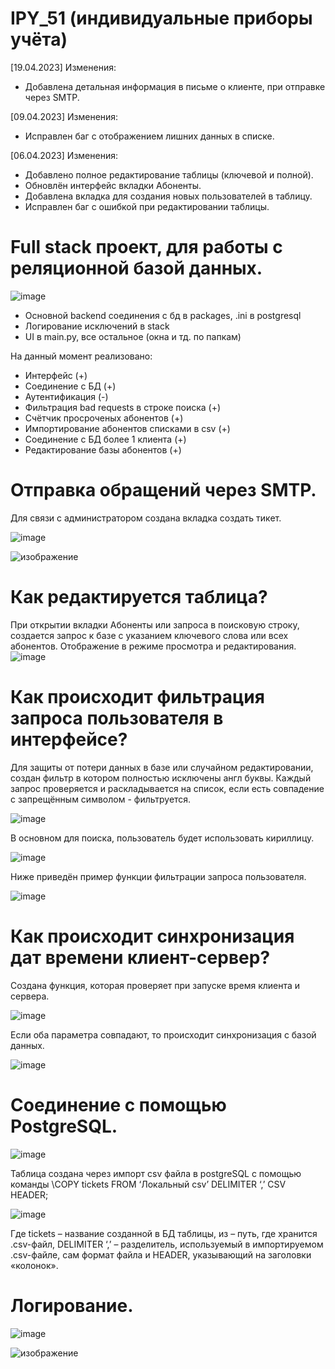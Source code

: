 # IPY_51 (индивидуальные приборы учёта)
 [19.04.2023] Изменения:
 - Добавлена детальная информация в письме о клиенте, при отправке через SMTP.

 [09.04.2023] Изменения:
 - Исправлен баг с отображением лишних данных в списке.
 
 [06.04.2023] Изменения:
 - Добавлено полное редактирование таблицы (ключевой и полной).
 - Обновлён интерфейс вкладки Абоненты.
 - Добавлена вкладка для создания новых пользователей в таблицу.
 - Исправлен баг с ошибкой при редактировании таблицы.

# Full stack проект, для работы с реляционной базой данных.

![image](https://user-images.githubusercontent.com/112577182/225367670-4f3b8674-92c4-498d-a0da-c1d9459e2b1c.png)

- Основной backend соединения с бд в packages, .ini в postgresql
- Логирование исключений в stack
- UI в main.py, все остальное (окна и тд. по папкам)

На данный момент реализовано:
- Интерфейс (+)
- Соединение с БД (+)
- Аутентификация (-)
- Фильтрация bad requests в строке поиска (+)
- Счётчик просроченых абонентов (+)
- Импортирование абонентов списками в csv (+)
- Соединение с БД более 1 клиента (+)
- Редактирование базы абонентов (+)

# Отправка обращений через SMTP.
Для связи с администратором создана вкладка создать тикет.

![image](https://user-images.githubusercontent.com/112577182/230735335-ca86148a-b506-4b8e-8a48-e5b5da9fd9d2.png)

![изображение](https://user-images.githubusercontent.com/112577182/233072684-89bd432a-752a-4f6a-93d3-83f2af6e6910.png)

# Как редактируется таблица?

При открытии вкладки Абоненты или запроса в поисковую строку, создается запрос к базе с указанием ключевого слова или всех абонентов.
Отображение в режиме просмотра и редактирования.
![image](https://user-images.githubusercontent.com/112577182/230734926-b5335b59-2cf4-4497-a3cf-6094f0c24070.png)

# Как происходит фильтрация запроса пользователя в интерфейсе?

Для защиты от потери данных в базе или случайном редактировании, создан фильтр в котором полностью исключены англ буквы. 
Каждый запрос проверяется и раскладывается на список, если есть совпадение с запрещённым символом - фильтруется.

![image](https://user-images.githubusercontent.com/112577182/230734572-88fc62cb-184f-4866-8486-a26d9f00ab3d.png)

В основном для поиска, пользователь будет использовать кириллицу.

![image](https://user-images.githubusercontent.com/112577182/230734764-b8b43b41-0534-4a97-83cc-b0214e571db7.png)

Ниже приведён пример функции фильтрации запроса пользователя.

![image](https://user-images.githubusercontent.com/112577182/230734645-40c5d608-587f-4cea-95d0-eb9ae13a8c39.png)

# Как происходит синхронизация дат времени клиент-сервер?
Создана функция, которая проверяет при запуске время клиента и сервера.

![image](https://user-images.githubusercontent.com/112577182/230734425-cac69818-f4c1-4158-a44d-a916a6e6371e.png)

Если оба параметра совпадают, то происходит синхронизация с базой данных.

![image](https://user-images.githubusercontent.com/112577182/230734344-f30db470-ccc8-4019-bf93-e08f95c61b99.png)


# Соединение с помощью PostgreSQL.

![image](https://user-images.githubusercontent.com/112577182/230734023-d70e0ee4-c4b1-4f67-a975-0b653f9b64ee.png)

Таблица создана через импорт csv файла в postgreSQL
c помощью команды \COPY tickets FROM ‘Локальный csv’ DELIMITER ‘,’ CSV HEADER;

![image](https://user-images.githubusercontent.com/112577182/230734130-592dd931-fc74-4ddc-ba42-88ce245ea321.png)

Где tickets – название созданной в БД таблицы, из – путь, где хранится  .csv-файл, DELIMITER ‘,’ – разделитель, используемый в импортируемом .csv-файле, сам формат файла и HEADER, указывающий на заголовки «колонок».

# Логирование.
![image](https://user-images.githubusercontent.com/112577182/230735446-c98dcdf4-995f-4828-8fa3-feb2b79f962b.png)

![изображение](https://user-images.githubusercontent.com/112577182/233073098-e551148a-c2d1-4b0d-afdd-d67d028ff411.png)

